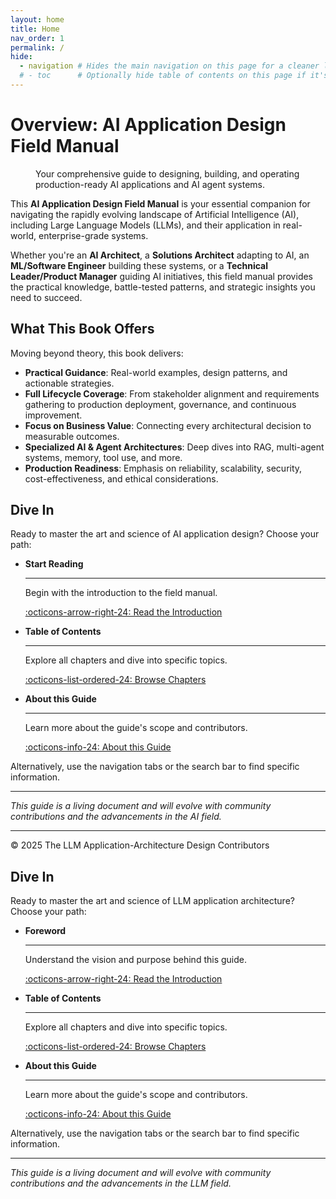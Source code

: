 ```yaml
---
layout: home
title: Home
nav_order: 1
permalink: /
hide:
  - navigation # Hides the main navigation on this page for a cleaner landing page feel
  # - toc      # Optionally hide table of contents on this page if it's too busy
---
```


# Overview: AI Application Design Field Manual

<figure markdown>
  <!-- If you have a cover image, you can add it here -->
  <!-- ![Book Cover Placeholder](assets/images/book-cover-placeholder.png){ width="300" } -->
  <figcaption>Your comprehensive guide to designing, building, and operating production-ready AI applications and AI agent systems.</figcaption>
</figure>

This **AI Application Design Field Manual** is your essential companion for navigating the rapidly evolving landscape of Artificial Intelligence (AI), including Large Language Models (LLMs), and their application in real-world, enterprise-grade systems.

Whether you're an **AI Architect**, a **Solutions Architect** adapting to AI, an **ML/Software Engineer** building these systems, or a **Technical Leader/Product Manager** guiding AI initiatives, this field manual provides the practical knowledge, battle-tested patterns, and strategic insights you need to succeed.

## What This Book Offers

Moving beyond theory, this book delivers:

*   **Practical Guidance**: Real-world examples, design patterns, and actionable strategies.
*   **Full Lifecycle Coverage**: From stakeholder alignment and requirements gathering to production deployment, governance, and continuous improvement.
*   **Focus on Business Value**: Connecting every architectural decision to measurable outcomes.
*   **Specialized AI & Agent Architectures**: Deep dives into RAG, multi-agent systems, memory, tool use, and more.
*   **Production Readiness**: Emphasis on reliability, scalability, security, cost-effectiveness, and ethical considerations.

## Dive In

Ready to master the art and science of AI application design? Choose your path:

<div class="grid cards" markdown>

-   __Start Reading__

    --- 

    Begin with the introduction to the field manual.

    [:octicons-arrow-right-24: Read the Introduction](chapters/00-introduction.md)

-   __Table of Contents__

    --- 

    Explore all chapters and dive into specific topics.

    [:octicons-list-ordered-24: Browse Chapters](chapters/00-introduction.md) 
    <!-- Pointing to intro, as Material theme will show full nav from there -->

-   __About this Guide__

    --- 

    Learn more about the guide's scope and contributors.

    [:octicons-info-24: About this Guide](about.md)

</div>

Alternatively, use the navigation tabs or the search bar to find specific information.

---

*This guide is a living document and will evolve with community contributions and the advancements in the AI field.*

---

© 2025 The LLM Application-Architecture Design Contributors 

## Dive In

Ready to master the art and science of LLM application architecture? Choose your path:

<div class="grid cards" markdown>

-   __Foreword__

    --- 

    Understand the vision and purpose behind this guide.

    [:octicons-arrow-right-24: Read the Introduction](chapters/00-introduction.md)

-   __Table of Contents__

    --- 

    Explore all chapters and dive into specific topics.

    [:octicons-list-ordered-24: Browse Chapters](chapters/00-introduction.md) 
    <!-- Pointing to intro, as Material theme will show full nav from there -->

-   __About this Guide__

    --- 

    Learn more about the guide's scope and contributors.

    [:octicons-info-24: About this Guide](about.md)

</div>

Alternatively, use the navigation tabs or the search bar to find specific information.

---

*This guide is a living document and will evolve with community contributions and the advancements in the LLM field.* 